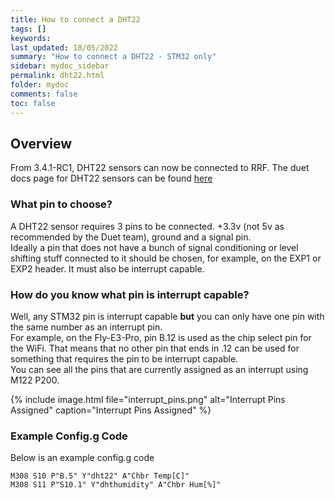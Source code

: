```yaml
---
title: How to connect a DHT22
tags: []
keywords: 
last_updated: 18/05/2022
summary: "How to connect a DHT22 - STM32 only"
sidebar: mydoc_sidebar
permalink: dht22.html
folder: mydoc
comments: false
toc: false
---
```


## Overview

From 3.4.1-RC1, DHT22 sensors can now be connected to RRF.
The duet docs page for DHT22 sensors can be found [here](https://docs.duet3d.com/en/User_manual/Connecting_hardware/Temperature_connecting_DHT)

### What pin to choose?

A DHT22 sensor requires 3 pins to be connected. +3.3v (not 5v as recommended by the Duet team), ground and a signal pin.  
Ideally a pin that does not have a bunch of signal conditioning or level shifting stuff connected to it should be chosen, for example, on the EXP1 or EXP2 header. It must also be interrupt capable.

### How do you know what pin is interrupt capable? 
Well, any STM32 pin is interrupt capable **but** you can only have one pin with the same number as an interrupt pin.  
For example, on the Fly-E3-Pro, pin B.12 is used as the chip select pin for the WiFi. That means that no other pin that ends in .12 can be used for something that requires the pin to be interrupt capable.  
You can see all the pins that are currently assigned as an interrupt using M122 P200.  

{% include image.html file="interrupt_pins.png" alt="Interrupt Pins Assigned" caption="Interrupt Pins Assigned" %}

### Example Config.g Code

Below is an example config.g code

```
M308 S10 P"B.5" Y"dht22" A"Chbr Temp[C]"
M308 S11 P"S10.1" Y"dhthumidity" A"Chbr Hum[%]"
```